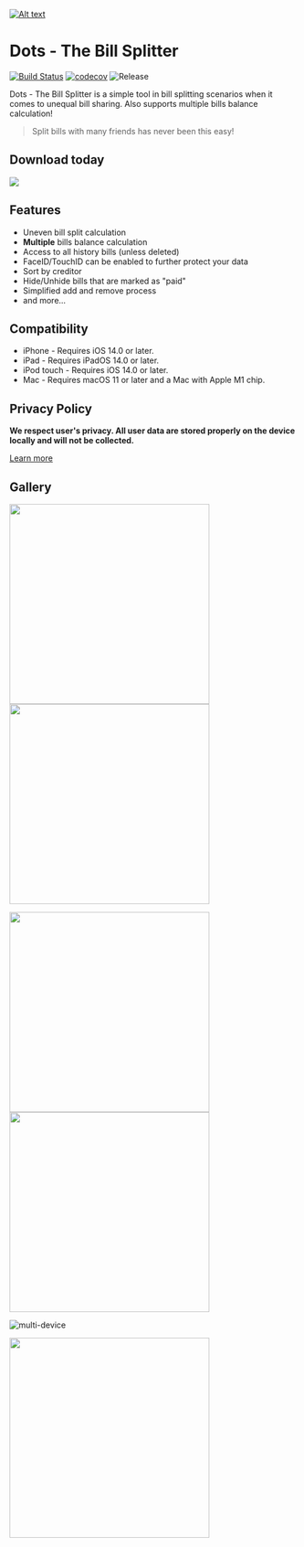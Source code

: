 [![Alt text](https://i.imgur.com/8PAXG61.jpg)](https://apps.apple.com/us/app/dots-the-bill-splitter/id1553039795)


# Dots - The Bill Splitter 
[![Build Status](https://api.travis-ci.com/cs130-w21/dots-ios.svg?branch=master)](https://travis-ci.com/cs130-w21/dots-ios) [![codecov](https://codecov.io/gh/cs130-w21/dots-ios/branch/master/graph/badge.svg?token=hk3Sg8VO6p)](https://codecov.io/gh/cs130-w21/dots-ios) ![Release](https://img.shields.io/github/v/release/cs130-w21/dots-ios?label=release)

Dots - The Bill Splitter is a simple tool in bill splitting scenarios when it comes to unequal bill sharing. Also supports multiple bills balance calculation!
> Split bills with many friends has never been this easy!

## Download today

[![](https://i.imgur.com/Unvhva7.png)](https://apps.apple.com/us/app/dots-the-bill-splitter/id1553039795)



## Features

- Uneven bill split calculation
- **Multiple** bills balance calculation 
- Access to all history bills (unless deleted)
- FaceID/TouchID can be enabled to further protect your data
- Sort by creditor
- Hide/Unhide bills that are marked as "paid"
- Simplified add and remove process
- and more...

## Compatibility

- iPhone - Requires iOS 14.0 or later.
- iPad - Requires iPadOS 14.0 or later.
- iPod touch - Requires iOS 14.0 or later.
- Mac - Requires macOS 11 or later and a Mac with Apple M1 chip.


## Privacy Policy
**We respect user's privacy. All user data are stored properly on the device locally and will not be collected.**

[Learn more](https://github.com/cs130-w21/dots-ios/wiki/Privacy-Policy)

## Gallery
<img src="https://i.imgur.com/8dqINhC.png" width=350> <img src="https://i.imgur.com/qHhQl2W.png" width=350> 

<img src="https://i.imgur.com/CggCnYF.png" width=350> <img src="https://i.imgur.com/4U9NRbD.png" width=350>

![multi-device](https://i.imgur.com/z2DXm82.png)

<img src="https://i.imgur.com/o83fehZ.gif" width=350>

